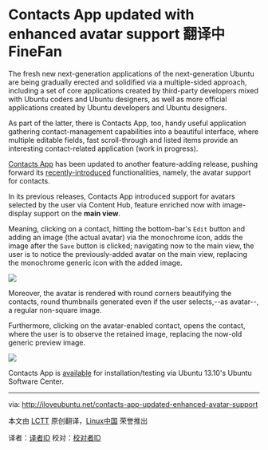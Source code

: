 Contacts App updated with enhanced avatar support 翻译中 FineFan
================================================================================
The fresh new next-generation applications of the next-generation Ubuntu are being gradually erected and solidified via a multiple-sided approach, including a set of core applications created by third-party developers mixed with Ubuntu coders and Ubuntu designers, as well as more official applications created by Ubuntu developers and Ubuntu designers.

As part of the latter, there is Contacts App, too, handy useful application gathering contact-management capabilities into a beautiful interface, where multiple editable fields, fast scroll-through and listed items provide an interesting contact-related application (work in progress).

[Contacts App][1] has been updated to another feature-adding release, pushing forward its [recently-introduced][2] functionalities, namely, the avatar support for contacts.

In its previous releases, Contacts App introduced support for avatars selected by the user via Content Hub, feature enriched now with image-display support on the **main view**.

Meaning, clicking on a contact, hitting the bottom-bar's `Edit` button and adding an image (the actual avatar) via the monochrome icon, adds the image after the `Save` button is clicked; navigating now to the main view, the user is to notice the previously-added avatar on the main view, replacing the monochrome generic icon with the added image.

![](http://iloveubuntu.net/pictures_me/contacts%20app%20new%20image%20oct%2011.png)

Moreover, the avatar is rendered with round corners beautifying the contacts, round thumbnails generated even if the user selects,--as avatar--, a regular non-square image.

Furthermore, clicking on the avatar-enabled contact, opens the contact, where the user is to observe the retained image, replacing the now-old generic preview image.

![](http://iloveubuntu.net/pictures_me/contacts%20app%20enhanced%20avatar.png)

Contacts App is [available][3] for installation/testing via Ubuntu 13.10's Ubuntu Software Center.

--------------------------------------------------------------------------------

via: http://iloveubuntu.net/contacts-app-updated-enhanced-avatar-support

本文由 [LCTT](https://github.com/LCTT/TranslateProject) 原创翻译，[Linux中国](http://linux.cn/) 荣誉推出

译者：[译者ID](https://github.com/译者ID) 校对：[校对者ID](https://github.com/校对者ID)

[1]:https://launchpad.net/address-book-app
[2]:http://iloveubuntu.net/contacts-app-updated-avatar-editing-support
[3]:apt://address-book-app

